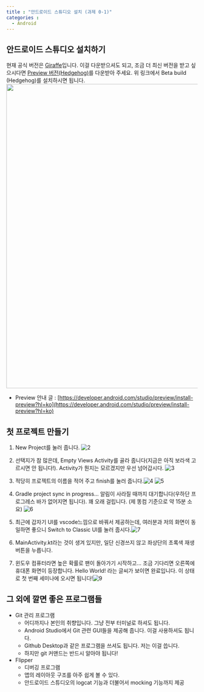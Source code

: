 ```yaml
---
title : "안드로이드 스튜디오 설치 (과제 0-1)"
categories : 
  - Android
---
```


## 안드로이드 스튜디오 설치하기

현재 공식 버전은 [Giraffe](https://developer.android.com/studio)입니다. 이걸 다운받으셔도 되고, 조금 더 최신 버전을 받고 싶으시다면 [Preview 버전(Hedgehog)](https://developer.android.com/studio/preview)를 다운받아 주세요.
위 링크에서 Beta build (Hedgehog)를 설치하시면 됩니다.
<img src="https://github.com/JuTaK97/JuTaK97.github.io/assets/88367636/208c11f8-a5de-4a98-9fbb-43b1e7d1956b" width=800 />

- Preview 안내 글 : [https://developer.android.com/studio/preview/install-preview?hl=ko](https://developer.android.com/studio/preview/install-preview?hl=ko)

## 첫 프로젝트 만들기
1. New Project를 눌러 줍니다. ![2](https://github.com/JuTaK97/JuTaK97.github.io/assets/88367636/760691aa-ccbe-44a1-8a0e-0d6863bd15e6)

2. 선택지가 참 많은데, Empty Views Activity를 골라 줍니다(지금은 아직 보라색 고르시면 안 됩니다!). Activity가 뭔지는 모르겠지만 우선 넘어갑시다. ![3](https://github.com/JuTaK97/JuTaK97.github.io/assets/88367636/09958509-3ab4-4203-83d0-aa329da901d1)

3. 적당히 프로젝트의 이름을 적어 주고 finish를 눌러 줍니다.![4](https://github.com/JuTaK97/JuTaK97.github.io/assets/88367636/b515ef4d-5114-436d-a6f2-03cfbb24769d)
![5](https://github.com/JuTaK97/JuTaK97.github.io/assets/88367636/2c1bb76f-4736-4ddd-bc71-fd6344b36942)

4. Gradle project sync in progress... 알림이 사라질 때까지 대기합니다(우하단 프로그레스 바가 없어지면 됩니다). 꽤 오래 걸립니다. (제 똥컴 기준으로 약 15분 소요) ![6](https://github.com/JuTaK97/JuTaK97.github.io/assets/88367636/a64e0182-7a6a-4c8d-8e7d-dc098f5b2fe7)

5. 최근에 갑자기 UI를 vscode느낌으로 바꿔서 제공하는데, 여러분과 저의 화면이 동일하면 좋으니 Switch to Classic UI를 눌러 줍시다.![7](https://github.com/JuTaK97/JuTaK97.github.io/assets/88367636/a8317647-f968-4713-8f6c-0cd726898e5d)

6. MainActivity.kt라는 것이 생겨 있지만, 일단 신경쓰지 않고 좌상단의 초록색 재생 버튼을 누릅니다.
7. 윈도우 컴퓨터라면 높은 확률로 팬이 돌아가기 시작하고... 조금 기다리면 오른쪽에 휴대폰 화면이 등장합니다. Hello World! 라는 글씨가 보이면 완료입니다. 이 상태로 첫 번째 세미나에 오시면 됩니다!![9](https://github.com/JuTaK97/JuTaK97.github.io/assets/88367636/a9e47253-f143-49e2-a88f-5949f90c1e52)


## 그 외에 깔면 좋은 프로그램들

- Git 관리 프로그램
    - 어디까지나 본인의 취향입니다. 그냥 전부 터미널로 하셔도 됩니다.
    - Android Studio에서 Git 관련 GUI들을 제공해 줍니다. 이걸 사용하셔도 됩니다.
    - Github Desktop과 같은 프로그램을 쓰셔도 됩니다. 저는 이걸 씁니다.
    - 하지만 git 커맨드는 반드시 알아야 됩니다!
- Flipper
    - 디버깅 프로그램
    - 앱의 레이아웃 구조를 아주 쉽게 볼 수 있다.
    - 안드로이드 스튜디오의 logcat 기능과 더불어서 mocking 기능까지 제공
